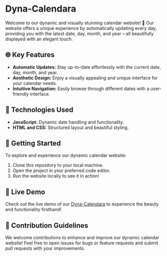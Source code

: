 # Dyna-Calendara
Welcome to our dynamic and visually stunning calendar website! 🌟 Our website offers a unique experience by automatically updating every day, providing you with the latest date, day, month, and year – all beautifully displayed with an elegant touch.

## 🌐 Key Features
- **Automatic Updates:** Stay up-to-date effortlessly with the current date, day, month, and year.
- **Aesthetic Design:** Enjoy a visually appealing and unique interface for your calendar needs.
- **Intuitive Navigation:** Easily browse through different dates with a user-friendly interface.

## 🔧 Technologies Used
- **JavaScript:** Dynamic date handling and functionality.
- **HTML and CSS:** Structured layout and beautiful styling.

## 🚀 Getting Started
To explore and experience our dynamic calendar website:
1. Clone this repository to your local machine.
2. Open the project in your preferred code editor.
3. Run the website locally to see it in action!

## 🌟 Live Demo
Check out the live demo of our [Dyna-Calendara](https://immadhav31.github.io/Dyna-Calendara/) to experience the beauty and functionality firsthand!

## 📝 Contribution Guidelines
We welcome contributions to enhance and improve our dynamic calendar website! Feel free to open issues for bugs or feature requests and submit pull requests with your improvements.
